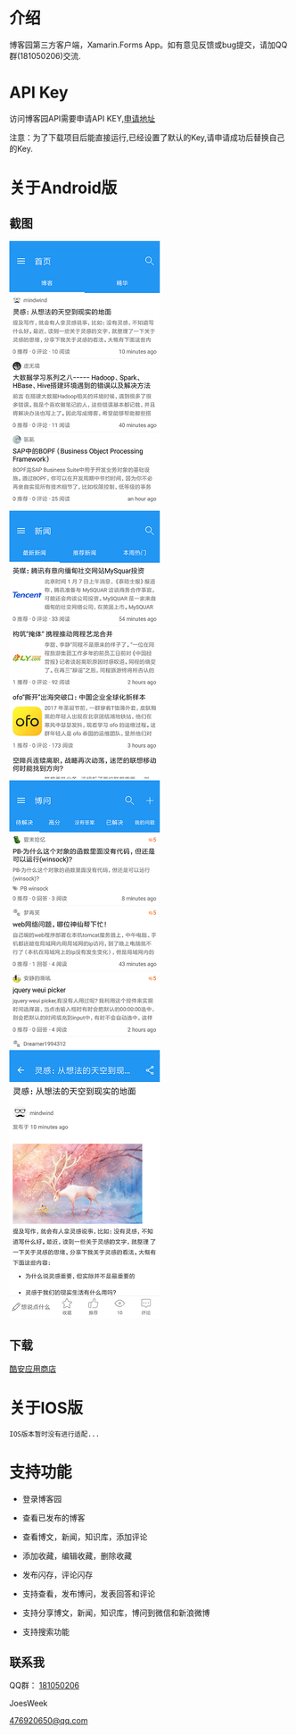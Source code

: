 # 介绍

博客园第三方客户端，Xamarin.Forms App。如有意见反馈或bug提交，请加QQ群(181050206)交流.

# API Key

访问博客园API需要申请API KEY,[申请地址](https://oauth.cnblogs.com/)

注意：为了下载项目后能直接运行,已经设置了默认的Key,请申请成功后替换自己的Key.

# 关于Android版

## 截图

![screenshots](screenshots/Screenshot0.png)
![screenshots](screenshots/Screenshot1.png)
![screenshots](screenshots/Screenshot2.png)
![screenshots](screenshots/Screenshot3.png)

## 下载

[酷安应用商店](https://www.coolapk.com/apk/148955)

# 关于IOS版

```
IOS版本暂时没有进行适配...
```

# 支持功能

- 登录博客园

- 查看已发布的博客

- 查看博文，新闻，知识库，添加评论

- 添加收藏，编辑收藏，删除收藏

- 发布闪存，评论闪存

- 支持查看，发布博问，发表回答和评论

- 支持分享博文，新闻，知识库，博问到微信和新浪微博

- 支持搜索功能


## 联系我

QQ群： [181050206](http://shang.qq.com/wpa/qunwpa?idkey=5c281d37638467fb0f411484dcd513b89ba82b58decb8518cc2523b95232dd9b)

JoesWeek

[476920650@qq.com](mailto:476920650@qq.com)
